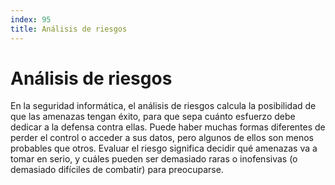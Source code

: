 ```yaml
---
index: 95
title: Análisis de riesgos
---
```

# Análisis de riesgos 

En la seguridad informática, el análisis de riesgos calcula la posibilidad de que las amenazas tengan éxito, para que sepa cuánto esfuerzo debe dedicar a la defensa contra ellas. Puede haber muchas formas diferentes de perder el control o acceder a sus datos, pero algunos de ellos son menos probables que otros. Evaluar el riesgo significa decidir qué amenazas va a tomar en serio, y cuáles pueden ser demasiado raras o inofensivas (o demasiado difíciles de combatir) para preocuparse.